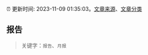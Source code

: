 :alarm_clock: 更新时间: 2023-11-09 01:35:03。[文章来源](/README.md)、[文章分类](/TAGS.md)

## 报告


> 关键字：`报告`、`月报`



